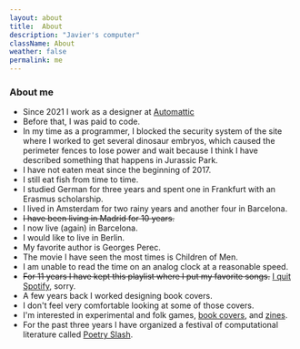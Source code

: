 ```yaml
---
layout: about
title:  About
description: "Javier's computer"
className: About
weather: false
permalink: me
---
```

### About me

- Since 2021 I work as a designer at [Automattic](https://automattic.com)
- Before that, I was paid to code.
- In my time as a programmer, I blocked the security system of the site where I worked to get several dinosaur embryos, which caused the perimeter fences to lose power and wait because I think I have described something that happens in Jurassic Park.
- I have not eaten meat since the beginning of 2017.
- I still eat fish from time to time.
- I studied German for three years and spent one in Frankfurt with an Erasmus scholarship.
- I lived in Amsterdam for two rainy years and another four in Barcelona.
- <s>I have been living in Madrid for 10 years.</s>
- I now live (again) in Barcelona.
- I would like to live in Berlin.
- My favorite author is Georges Perec.
- The movie I have seen the most times is Children of Men.
- I am unable to read the time on an analog clock at a reasonable speed.
- ~~For 11 years I have kept this playlist where I put my favorite songs.~~ [I quit Spotify](/2021/08/08/sunday), sorry.
- A few years back I worked designing book covers.
- I don't feel very comfortable looking at some of those covers.
- I'm interested in experimental and folk games, [book covers](https://www.are.na/javier/i-ve-got-you-covered), and [zines](https://www.are.na/javier/zine-idmgeajhfcs).
- For the past three years I have organized a festival of computational literature called [Poetry Slash](https://poetryslash.com).

